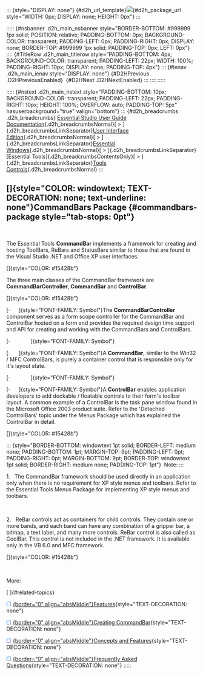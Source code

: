 ::: {style="DISPLAY: none"}
[](ms-xhelp:///?Id=d2h_url_template){#d2h_url_template}![](!package_url!){#d2h_package_url style="WIDTH: 0px; DISPLAY: none; HEIGHT: 0px"}
:::

::::: {#nsbanner .d2h_main_nsbanner style="BORDER-BOTTOM: #999999 1px solid; POSITION: relative; PADDING-BOTTOM: 0px; BACKGROUND-COLOR: transparent; PADDING-LEFT: 0px; PADDING-RIGHT: 0px; DISPLAY: none; BORDER-TOP: #999999 1px solid; PADDING-TOP: 0px; LEFT: 0px"}
:::: {#TitleRow .d2h_main_titlerow style="PADDING-BOTTOM: 4px; BACKGROUND-COLOR: transparent; PADDING-LEFT: 22px; WIDTH: 100%; PADDING-RIGHT: 10px; DISPLAY: none; PADDING-TOP: 4px"}
::: {#ienav .d2h_main_ienav style="DISPLAY: none"}
[](ms-xhelp:///?Id=13c3c4f4-9d16-4b69-93f2-7e98eec67452){#D2HPrevious .D2HPreviousEnabled}  [](ms-xhelp:///?Id=faad23f4-719c-44bc-98b7-8d13b18fa957){#D2HNext .D2HNextEnabled}
:::
::::
:::::

::::: {#nstext .d2h_main_nstext style="PADDING-BOTTOM: 10px; BACKGROUND-COLOR: transparent; PADDING-LEFT: 22px; PADDING-RIGHT: 10px; HEIGHT: 100%; OVERFLOW: auto; PADDING-TOP: 5px" hasuserbackground="true" valign="bottom"}
::: {#d2h_breadcrumbs .d2h_breadcrumbs}
[Essential Studio User Guide Documentation](ms-xhelp:///?Id=12457748-09e3-4d74-a240-8e049cedf030){.d2h_breadcrumbsNormal}[ \> ]{.d2h_breadcrumbsLinkSeparator}[User Interface Edition](ms-xhelp:///?Id=c29296b7-531c-413b-a0ec-488ca1f7f669){.d2h_breadcrumbsNormal}[ \> ]{.d2h_breadcrumbsLinkSeparator}[Essential Windows](ms-xhelp:///?Id=e60759d8-47a4-4570-9d7a-16a68d63f2ea){.d2h_breadcrumbsNormal}[ \> ]{.d2h_breadcrumbsLinkSeparator}[Essential Tools]{.d2h_breadcrumbsContentsOnly}[ \> ]{.d2h_breadcrumbsLinkSeparator}[Tools Controls](ms-xhelp:///?Id=13c3c4f4-9d16-4b69-93f2-7e98eec67452){.d2h_breadcrumbsNormal}
:::

## []{style="COLOR: windowtext; TEXT-DECORATION: none; text-underline: none"}CommandBars Package {#commandbars-package style="tab-stops: 0pt"}

 

The Essential Tools **CommandBar** implements a framework for creating and hosting ToolBars, ReBars and StatusBars similar to those that are found in the Visual Studio .NET and Office XP user interfaces.

[]{style="COLOR: #15428b"} 

The three main classes of the CommandBar framework are **CommandBarController**, **CommandBar** and **ControlBar**.

[]{style="COLOR: #15428b"} 

[·      ]{style="FONT-FAMILY: Symbol"}The **CommandBarController** component serves as a form scope controller for the CommandBar and ControlBar hosted on a form and provides the required design time support and API for creating and working with the CommandBars and ControlBars.

[·              ]{style="FONT-FAMILY: Symbol"}

[·      ]{style="FONT-FAMILY: Symbol"}A **CommandBar**, similar to the Win32 / MFC ControlBars, is purely a container control that is responsible only for it\'s layout state.

[·              ]{style="FONT-FAMILY: Symbol"}

[·      ]{style="FONT-FAMILY: Symbol"}A **ControlBar** enables application developers to add dockable / floatable controls to their form\'s toolbar layout. A common example of a ControlBar is the task pane window found in the Microsoft Office 2003 product suite. Refer to the \'Detached ControlBars\' topic under the Menus Package which has explained the ControlBar in detail.

[]{style="COLOR: #15428b"} 

::: {style="BORDER-BOTTOM: windowtext 1pt solid; BORDER-LEFT: medium none; PADDING-BOTTOM: 1pt; MARGIN-TOP: 9pt; PADDING-LEFT: 0pt; PADDING-RIGHT: 0pt; MARGIN-BOTTOM: 9pt; BORDER-TOP: windowtext 1pt solid; BORDER-RIGHT: medium none; PADDING-TOP: 1pt"}
 Note:
:::

1.   The CommandBar framework should be used directly in an application only when there is no requirement for XP style menus and toolbars. Refer to the Essential Tools Menus Package for implementing XP style menus and toolbars.

 

2.   ReBar controls act as containers for child controls. They contain one or more bands, and each band can have any combination of a gripper bar, a bitmap, a text label, and many more controls. ReBar control is also called as CoolBar. This control is not included in the .NET framework. It is available only in the VB 6.0 and MFC framework.

[]{style="COLOR: #15428b"} 

 

More:

[ ]{#related-topics}

[![](button.gif){border="0" align="absMiddle"}Features](ms-xhelp:///?Id=faad23f4-719c-44bc-98b7-8d13b18fa957){style="TEXT-DECORATION: none"}

[![](button.gif){border="0" align="absMiddle"}Creating CommandBar](ms-xhelp:///?Id=c1636237-7c6a-4421-a6f1-7fd9f22af71f){style="TEXT-DECORATION: none"}

[![](button.gif){border="0" align="absMiddle"}Concepts and Features](ms-xhelp:///?Id=be498917-908c-4145-9950-2fc0b7d8bf9a){style="TEXT-DECORATION: none"}

[![](button.gif){border="0" align="absMiddle"}Frequently Asked Questions](ms-xhelp:///?Id=f58b32dc-d3e0-4c08-97f1-82bdb1c97ef7){style="TEXT-DECORATION: none"}
:::::
